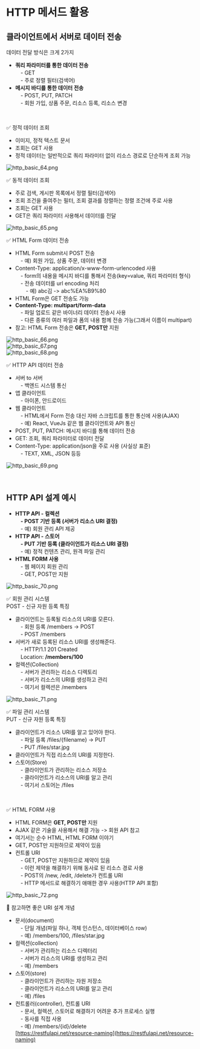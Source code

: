 # HTTP 메서드 활용

## 클라이언트에서 서버로 데이터 전송

데이터 전달 방식은 크게 2가지       
- **쿼리 파라미터를 통한 데이터 전송**       
　- GET       
　- 주로 정렬 필터(검색어)       
- **메시지 바디를 통한 데이터 전송**       
　- POST, PUT, PATCH       
　- 회원 가입, 상품 주문, 리소스 등록, 리소스 변경       
<br/>

✅ 정적 데이터 조회       
- 이미지, 정적 텍스트 문서       
- 조회는 GET 사용       
- 정적 데이터는 일반적으로 쿼리 파라미터 없이 리소스 경로로 단순하게 조회 가능       

![http_basic_64.png](../img/http_basic_64.png)     

✅ 동적 데이터 조회     
- 주로 검색, 게시판 목록에서 정렬 필터(검색어)     
- 조회 조건을 줄여주는 필터, 조회 결과를 정렬하는 정렬 조건에 주로 사용     
- 조회는 GET 사용     
- GET은 쿼리 파라미터 사용해서 데이터를 전달     

![http_basic_65.png](../img/http_basic_65.png)     

✅ HTML Form 데이터 전송     
- HTML Form submit시 POST 전송     
　- 예) 회원 가입, 상품 주문, 데이터 변경     
- Content-Type: application/x-www-form-urlencoded 사용     
　- form의 내용을 메시지 바디를 통해서 전송(key=value, 쿼리 파라미터 형식)     
　- 전송 데이터를 url encoding 처리     
　　- 예) abc김 -> abc%EA%B9%80     
- HTML Form은 GET 전송도 가능     
- **Content-Type: multipart/form-data**     
　- 파일 업로드 같은 바이너리 데이터 전송시 사용     
　- 다른 종류의 여러 파일과 폼의 내용 함께 전송 가능(그래서 이름이 multipart)     
- 참고: HTML Form 전송은 **GET, POST만** 지원     

![http_basic_66.png](../img/http_basic_66.png)     
![http_basic_67.png](../img/http_basic_67.png)     
![http_basic_68.png](../img/http_basic_68.png)     

✅ HTTP API 데이터 전송     
- 서버 to 서버     
　- 백엔드 시스템 통신     
- 앱 클라이언트     
　- 아이폰, 안드로이드     
- 웹 클라이언트     
　- HTML에서 Form 전송 대신 자바 스크립트를 통한 통신에 사용(AJAX)     
　- 예) React, VueJs 같은 웹 클라이언트와 API 통신     
- POST, PUT, PATCH: 메시지 바디를 통해 데이터 전송     
- GET: 조회, 쿼리 파라미터로 데이터 전달     
- Content-Type: application/json을 주로 사용 (사실상 표준)     
　- TEXT, XML, JSON 등등     

![http_basic_69.png](../img/http_basic_69.png)     

<br/>

## HTTP API 설계 예시

- **HTTP API - 컬렉션**     
　**- POST 기반 등록 (서버가 리소스 URI 결정)**     
　- 예) 회원 관리 API 제공     
- **HTTP API - 스토어**     
　**- PUT 기반 등록 (클라이언트가 리소스 URI 결정)**     
　- 예) 정적 컨텐츠 관리, 원격 파일 관리     
- **HTML FORM 사용**     
　- 웹 페이지 회원 관리     
　- GET, POST만 지원     

![http_basic_70.png](../img/http_basic_70.png)     

✅ 회원 관리 시스템     
POST - 신규 자원 등록 특징     
- 클라이언트는 등록될 리소스의 URI를 모른다.     
　- 회원 등록 /members -> POST     
　- POST /members     
- 서버가 새로 등록된 리소스 URI를 생성해준다.     
　- HTTP/1.1 201 Created      
　Location: **/members/100**     
- 컬렉션(Collection)     
　- 서버가 관리하는 리소스 디렉토리     
　- 서버가 리소스의 URI를 생성하고 관리     
　- 여기서 컬렉션은 /members     

![http_basic_71.png](../img/http_basic_71.png)     

✅ 파일 관리 시스템     
PUT - 신규 자원 등록 특징     
- 클라이언트가 리소스 URI를 알고 있어야 한다.     
　- 파일 등록 /files/{filename} -> PUT     
　- PUT /files/star.jpg     
- 클라이언트가 직접 리소스의 URI를 지정한다.     
- 스토어(Store)     
　- 클라이언트가 관리하는 리소스 저장소     
　- 클라이언트가 리소스의 URI를 알고 관리     
　- 여기서 스토어는 /files     
<br/>

✅ HTML FORM 사용     
- HTML FORM은 **GET, POST만** 지원     
- AJAX 같은 기술을 사용해서 해결 가능 -> 회원 API 참고     
- 여기서는 순수 HTML, HTML FORM 이야기     
- GET, POST만 지원하므로 제약이 있음     
- 컨트롤 URI     
　- GET, POST만 지원하므로 제약이 있음     
　- 이런 제약을 해결하기 위해 동사로 된 리소스 경로 사용     
　- POST의 /new, /edit, /delete가 컨트롤 URI     
　- HTTP 메서드로 해결하기 애매한 경우 사용(HTTP API 포함)     

![http_basic_72.png](../img/http_basic_72.png)     

🌟 참고하면 좋은 URI 설계 개념     
- 문서(document)     
　- 단일 개념(파일 하나, 객체 인스턴스, 데이터베이스 row)     
　- 예) /members/100, /files/star.jpg     
- 컬렉션(collection)     
　- 서버가 관리하는 리소스 디렉터리     
　- 서버가 리소스의 URI를 생성하고 관리     
　- 예) /members     
- 스토어(store)     
　- 클라이언트가 관리하는 자원 저장소     
　- 클라이언트가 리소스의 URI를 알고 관리     
　- 예) /files     
- 컨트롤러(controller), 컨트롤 URI     
　- 문서, 컬렉션, 스토어로 해결하기 어려운 추가 프로세스 실행     
　- 동사를 직접 사용     
　- 예) /members/{id}/delete     
[https://restfulapi.net/resource-naming](https://restfulapi.net/resource-naming)